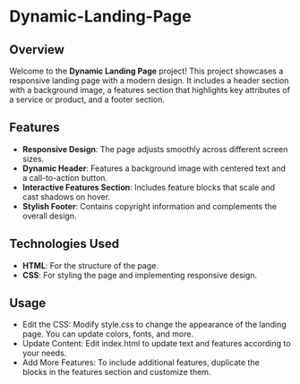 # Dynamic-Landing-Page

## Overview

Welcome to the **Dynamic Landing Page** project! This project showcases a responsive landing page with a modern design. It includes a header section with a background image, a features section that highlights key attributes of a service or product, and a footer section. 

## Features

- **Responsive Design**: The page adjusts smoothly across different screen sizes.
- **Dynamic Header**: Features a background image with centered text and a call-to-action button.
- **Interactive Features Section**: Includes feature blocks that scale and cast shadows on hover.
- **Stylish Footer**: Contains copyright information and complements the overall design.

## Technologies Used

- **HTML**: For the structure of the page.
- **CSS**: For styling the page and implementing responsive design.

## Usage
- Edit the CSS: Modify style.css to change the appearance of the landing page. You can update colors, fonts, and more.
- Update Content: Edit index.html to update text and features according to your needs.
- Add More Features: To include additional features, duplicate the <div class="feature"> blocks in the features section and customize them.
